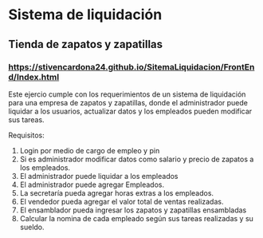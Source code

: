 # Sistema de liquidación 
## Tienda de zapatos y zapatillas

### https://stivencardona24.github.io/SitemaLiquidacion/FrontEnd/Index.html

Este ejercio cumple con los requerimientos de un sistema de liquidación para una empresa de zapatos y zapatillas, donde el administrador puede liquidar a los usuarios, actualizar datos y los empleados pueden modificar sus tareas.

Requisitos:
1. Login por medio de cargo de empleo y pin
2. Si es administrador modificar datos como salario y precio de zapatos a los empleados.
3. El administrador puede liquidar a los empleados
4. El administrador puede agregar Empleados.
5. La secretaría pueda agregar horas extras a los empleados.
6. El vendedor pueda agregar el valor total de ventas realizadas.
7. El ensamblador pueda ingresar los zapatos y zapatillas ensambladas
8. Calcular la nomina de cada empleado según sus tareas realizadas y su sueldo.

